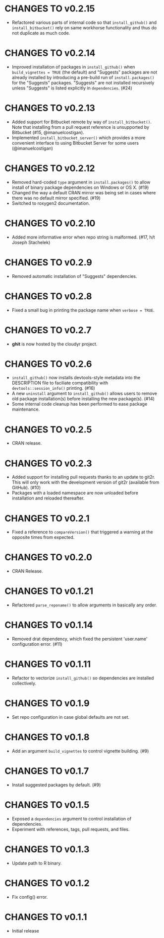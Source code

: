 # CHANGES TO v0.2.15

* Refactored various parts of internal code so that `install_github()` and `install_bitbucket()` rely on same workhorse functionality and thus do not duplicate as much code.

# CHANGES TO v0.2.14

* Improved installation of packages in `install_github()` when `build_vignettes = TRUE` (the default) and "Suggests" packages are not already installed by introducing a pre-build run of `install.packages()` for the "Suggests" packages. "Suggests" are not installed recursively unless "Suggests" is listed explicitly in `dependencies`. (#24)

# CHANGES TO v0.2.13

* Added support for Bitbucket remote by way of `install_bitbucket()`. Note that installing from a pull request reference is unsupported by Bitbucket (#15, @imanuelcostigan).
* Implemented `install_bitbucket_server()` which provides a more convenient interface to using Bitbucket Server for some users (@imanuelcostigan)

# CHANGES TO v0.2.12

 * Removed hard-coded `type` argument in `install.packages()` to allow install of binary package dependencies on Windows or OS X. (#19)
 * Changed the way a default CRAN mirror was being set in cases where there was no default mirror specified. (#19)
 * Switched to roxygen2 documentation.

# CHANGES TO v0.2.10

 * Added more informative error when repo string is malformed. (#17, h/t Joseph Stachelek)

# CHANGES TO v0.2.9

 * Removed automatic installation of "Suggests" dependencies.

# CHANGES TO v0.2.8

 * Fixed a small bug in printing the package name when `verbose = TRUE`.

# CHANGES TO v0.2.7 

 * **ghit** is now hosted by the cloudyr project.

# CHANGES TO v0.2.6 

 * `install_github()` now installs devtools-style metadata into the DESCRIPTION file to faciliate compatibility with `devtools::session_info()` printing. (#16)
 * A new `uninstall` argument to `install_github()` allows users to remove old package installation(s) before installing the new package(s). (#14)
 * Some internal code cleanup has been performed to ease package maintenance.

# CHANGES TO v0.2.5 

 * CRAN release.

# CHANGES TO v0.2.3 

 * Added support for installing pull requests thanks to an update to git2r. This will only work with the development version of git2r (available from GitHub). (#10)
 * Packages with a loaded namespace are now unloaded before installation and reloaded thereafter.

# CHANGES TO v0.2.1 

 * Fixed a reference to `compareVersion()` that triggered a warning at the opposite times from expected.

# CHANGES TO v0.2.0 

 * CRAN Release.

# CHANGES TO v0.1.21 

 * Refactored `parse_reponame()` to allow arguments in basically any order.

# CHANGES TO v0.1.14 

 * Removed drat dependency, which fixed the persistent 'user.name' configuration error. (#11)

# CHANGES TO v0.1.11 

 * Refactor to vectorize `install_github()` so dependencies are installed collectively.

# CHANGES TO v0.1.9 

 * Set repo configuration in case global defaults are not set.

# CHANGES TO v0.1.8 

 * Add an argument `build_vignettes` to control vignette building. (#9)

# CHANGES TO v0.1.7 

 * Install suggested packages by default. (#9)

# CHANGES TO v0.1.5 

 * Exposed a `dependencies` argument to control installation of dependencies.
 * Experiment with references, tags, pull requests, and files.

# CHANGES TO v0.1.3 

 * Update path to R binary.

# CHANGES TO v0.1.2 

 * Fix config() error.

# CHANGES TO v0.1.1 

 * Initial release
